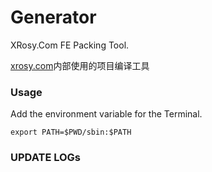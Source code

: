 # Generator

XRosy.Com FE Packing Tool.

[xrosy.com](http://xrosy.com)内部使用的项目编译工具


### Usage
Add the environment variable for the Terminal.
```shell
export PATH=$PWD/sbin:$PATH
```

### UPDATE LOGs
